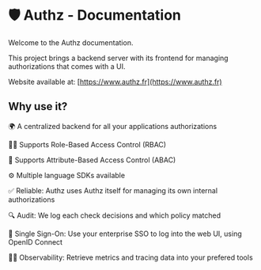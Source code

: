 🛡️ Authz - Documentation
========================

Welcome to the Authz documentation.

This project brings a backend server with its frontend for managing authorizations that comes with a UI.

Website available at: [https://www.authz.fr](https://www.authz.fr)

## Why use it?

🌍  A centralized backend for all your applications authorizations

🙋‍♂️  Supports Role-Based Access Control (RBAC)

📌  Supports Attribute-Based Access Control (ABAC)

⚙️   Multiple language SDKs available

✅  Reliable: Authz uses Authz itself for managing its own internal authorizations

🔍  Audit: We log each check decisions and which policy matched

🔐  Single Sign-On: Use your enterprise SSO to log into the web UI, using OpenID Connect

🕵️‍♂️  Observability: Retrieve metrics and tracing data into your prefered tools

